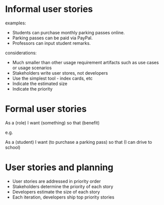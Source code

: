 # Informal user stories

examples:

* Students can purchase monthly parking passes online.
* Parking passes can be paid via PayPal.
* Professors can input student remarks.

considerations:

* Much smaller than other usage requirement artifacts such as use cases or usage scenarios
* Stakeholders write user stores, not developers
* Use the simplest tool - index cards, etc
* Indicate the estimated size
* Indicate the priority

# Formal user stories

As a (role) I want (something) so that (benefit)

e.g.

As a (student) I want (to purchase a parking pass) so that (I can drive to school)

# User stories and planning

* User stories are addressed in priority order
* Stakeholders determine the priority of each story
* Developers estimate the size of each story
* Each iteration, developers ship top priority stories
